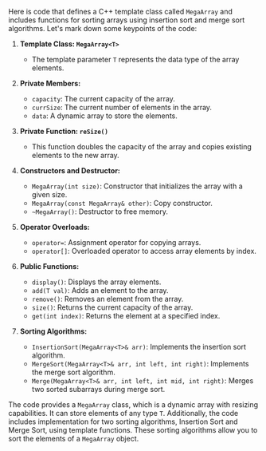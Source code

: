 Here is code that defines a C++ template class called `MegaArray` and includes functions for sorting arrays using insertion sort and merge sort algorithms. 
Let's mark down some keypoints of the code:

1. **Template Class: `MegaArray<T>`**
   - The template parameter `T` represents the data type of the array elements.

2. **Private Members:**
   - `capacity`: The current capacity of the array.
   - `currSize`: The current number of elements in the array.
   - `data`: A dynamic array to store the elements.

3. **Private Function: `reSize()`**
   - This function doubles the capacity of the array and copies existing elements to the new array.

4. **Constructors and Destructor:**
   - `MegaArray(int size)`: Constructor that initializes the array with a given size.
   - `MegaArray(const MegaArray& other)`: Copy constructor.
   - `~MegaArray()`: Destructor to free memory.

5. **Operator Overloads:**
   - `operator=`: Assignment operator for copying arrays.
   - `operator[]`: Overloaded operator to access array elements by index.

6. **Public Functions:**
   - `display()`: Displays the array elements.
   - `add(T val)`: Adds an element to the array.
   - `remove()`: Removes an element from the array.
   - `size()`: Returns the current capacity of the array.
   - `get(int index)`: Returns the element at a specified index.

7. **Sorting Algorithms:**
   - `InsertionSort(MegaArray<T>& arr)`: Implements the insertion sort algorithm.
   - `MergeSort(MegaArray<T>& arr, int left, int right)`: Implements the merge sort algorithm.
   - `Merge(MegaArray<T>& arr, int left, int mid, int right)`: Merges two sorted subarrays during merge sort.

The code provides a `MegaArray` class, which is a dynamic array with resizing capabilities. It can store elements of any type `T`. Additionally, the code includes implementation for two sorting algorithms, Insertion Sort and Merge Sort, using template functions. These sorting algorithms allow you to sort the elements of a `MegaArray` object.
